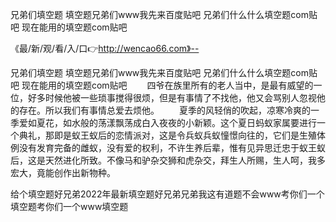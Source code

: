 兄弟们填空题
填空题兄弟们www我先来百度贴吧
兄弟们什么什么填空题com贴吧
现在能用的填空题com贴吧


《最/新/观/看/入/口👉http://wencao66.com》--

兄弟们填空题
填空题兄弟们www我先来百度贴吧
兄弟们什么什么填空题com贴吧
现在能用的填空题com贴吧
　　四爷在族里所有的老人当中，是最有威望的一位，好多时候他被一些琐事搅得很烦，但是有事情了不找他，他又会骂别人忽视他的存在。所以我们有事情总爱去烦他。
　　夏季的风轻俏的吹起，凉寒冷爽的一季爱如夏花，如水般的荡漾飘荡成白入夜夜的小新颖。这个夏日蚂蚁家属要进行一个典礼，那即是蚁王蚁后的恋情派对，这是令兵蚁兵蚁憧憬向往的，它们是生殖体例没有发育完备的雌蚁，没有爱的权利，不许生养后辈，惟有见异思迁忠于蚁王蚁后，这是天然进化所致。不像马和驴杂交狮和虎杂交，拜生人所赐，生人呵，我多宏大，竟能创作出新物种。





给个填空题好兄弟2022年最新填空题好兄弟兄弟我这有道题不会www考你们一个填空题考你们一个www填空题
